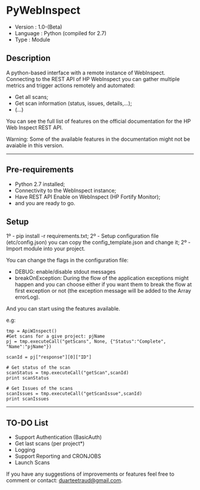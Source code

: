 PyWebInspect
========================

* Version  : 1.0-(Beta) 
* Language : Python (compiled for 2.7)
* Type     : Module


Description
-----------

A python-based interface with a remote instance of WebInspect. Connecting to the REST API of HP WebInspect you can gather multiple metrics and trigger actions remotely and automated:
* Get all scans;
* Get scan information (status, issues, details,...);
* (...)

You can see the full list of features on the official documentation for the HP Web Inspect REST API.

Warning: Some of the available features in the documentation might not be avaiable in this version.


---------------


Pre-requirements
---------------

* Python 2.7 installed;
* Connectivity to the WebInspect instance;
* Have REST API Enable on WebInspect (HP Fortify Monitor);
* and you are ready to go.


Setup 
---------------

1º - pip install -r requirements.txt;
2º - Setup configuration file (etc/config.json) you can copy the config_template.json and change it;
2º - Import module into your project.

You can change the flags in the configuration file:
* DEBUG: enable/disable stdout messages
* breakOnException: During the flow of the application exceptions might happen and you can choose either if you want them to break the flow at first exception or not (the exception message will be added to the Array errorLog).

And you can start using the features available.

e.g:
```
tmp = ApiWInspect()
#Get scans for a give project: pjName
pj = tmp.executeCall("getScans", None, {"Status":"Complete", "Name":"pjName"})

scanId = pj["response"][0]["ID"]

# Get status of the scan
scanStatus = tmp.executeCall("getScan",scanId)
print scanStatus

# Get Issues of the scans
scanIssues = tmp.executeCall("getScanIssue",scanId)
print scanIssues

```


---------------


TO-DO List
---------------

* Support Authentication (BasicAuth) 
* Get last scans (per project*)
* Logging
* Support Reporting and CRONJOBS
* Launch Scans


If you have any suggestions of improvements or features feel free to comment or contact: duarteetraud@gmail.com.